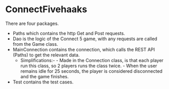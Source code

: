 # ConnectFivehaaks

There are four packages. 

* Paths which contains the http Get and Post requests.
* Dao is the logic of the Connect 5 game, with any requests are called from the Game class.
* MainConnection contains the connection, which calls the REST API (Paths) to get the relevant data. 
  - Simplifications:- 
		  - Made in the Connection class, is that each player run this class, so 2 players runs the class twice.
		  - When the user remains idle for 25 seconds, the player is considered disconnected and the game finishes.
* Test contains the test cases.
